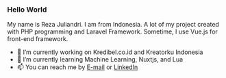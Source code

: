 ### Hello World
My name is Reza Juliandri. I am from Indonesia. A lot of my project created with PHP programming and Laravel Framework. Sometime, I use Vue.js for front-end framework.
- 🔭 I’m currently working on Kredibel.co.id and Kreatorku Indonesia
- 🌱 I’m currently learning Machine Learning, Nuxtjs, and Lua
- 📫 You can reach me by [E-mail](mailto:reza@rezajuliandri.id) or [LinkedIn](https://www.linkedin.com/in/rezajuliandri/)


<!--
**ppabcd/ppabcd** is a ✨ _special_ ✨ repository because its `README.md` (this file) appears on your GitHub profile.

Here are some ideas to get you started:

- 🔭 I’m currently working on ...
- 🌱 I’m currently learning ...
- 👯 I’m looking to collaborate on ...
- 🤔 I’m looking for help with ...
- 💬 Ask me about ...
- 📫 How to reach me: ...
- 😄 Pronouns: ...
- ⚡ Fun fact: ...
-->
